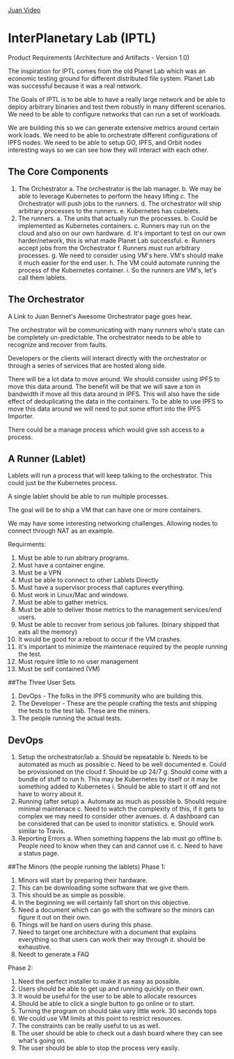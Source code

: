 [Juan Video](https://www.youtube.com/watch?v=giQfhypeo7g)

# InterPlanetary Lab (IPTL)
Product Requirements (Architecture and Artifacts - Version 1.0)

The inspiration for IPTL comes from the old Planet Lab which was an economic testing ground for different distributed file system. Planet Lab was successful because it was a real network.

The Goals of IPTL is to be able to have a really large network and be able to deploy arbitrary binaries and test them robustly in many different scenarios. We need to be able to configure networks that can run a set of workloads.

We are building this so we can generate extensive metrics around certain work loads. We need to be able to orchestrate different configurations of IPFS nodes. We need to be able to setup GO, IPFS, and Orbit nodes interesting ways so we can see how they will interact with each other.

## The Core Components

1. The Orchestrator
  a. The orchestrator is the lab manager.
  b. We may be able to leverage Kubernetes to perform the heavy lifting
  c. The Orchestrator will push jobs to the runners.
  d. The orchestrator will ship arbitrary processes to the runners.
  e. Kubernetes has cubelets.
2. The runners.
  a. The units that actually run the processes.
  b. Could be implemented as Kubernetes containers.
  c. Runners may run on the cloud and also on our own hardware.
  d. It's important to test on our own harder/network, this is what made Planet Lab successful.
  e. Runners accept jobs from the Orchestrator
  f. Runners must run arbitrary processes.
  g. We need to consider using VM's here.  VM's should make it much easier for the end user.
  h. The VM could automate running the process of the Kubernetes container.
  i. So the runners are VM's, let's call them lablets.

## The Orchestrator
A Link to Juan Bennet's Awesome Orchestrator page goes hear.

The orchestrator will be communicating with many runners who's state can be completely un-predictable. The orchestrator needs to be able to recognize and recover from faults.

Developers or the clients will interact directly with the orchestrator or through a series of services that are hosted along side.

There will be a lot data to move around. We should consider using IPFS to move this data around.  The benefit will be that we will save a ton in bandwidth if move all this data around in IPFS.  This will also have the side effect of deduplicating the data in the containers. To be able to use IPFS to move this data around we will need to put some effort into the IPFS Importer.

There could be a manage process which would give ssh access to a process.

## A Runner (Lablet)
Lablets will run a process that will keep talking to the orchestrator. This could just be the Kubernetes process.

A single lablet should be able to run multiple processes.

The goal will be to ship a VM that can have one or more containers.

We may have some interesting networking challenges. Allowing nodes to connect through NAT as an example.

Requirments:
1. Must be able to run abitrary programs.
2. Must have a container engine.
3. Must be a VPN
4. Must be able to connect to other Lablets Directly
5. Must have a supervisor process that captures everything.
6. Must work in Linux/Mac and windows.
7. Must be able to gather metrics.
8. Must be able to deliver those metrics to the management services/end users.
9. Must be able to recover from serious job failures. (binary shipped that eats all the memory)
10. It would be good for a reboot to occur if the VM crashes.
11. It's important to minimize the maintenace required by the people running the test.
12. Must require little to no user management
13. Must be self contained (VM)

##The Three User Sets
1. DevOps - The folks in the IPFS community who are building this.
2. The Developer - These are the people crafting the tests and shipping the tests to the test lab. These are the miners.
3. The people running the actual tests.

## DevOps
1. Setup the orchestrator/lab
  a. Should be repeatable
  b. Needs to be automated as much as possible
  c. Need to be well documented
  e. Could be provissioned on the cloud
  f. Should be up 24/7
  g. Should come with a bundle of stuff to run
  h. This may be Kubernetes by itself or it may be something added to Kubernetes
  i. Should be able to start it off and not have to worry about it.
2. Running (after setup)
  a. Automate as much as possible
  b. Should require minimal maintenace
  c. Need to watch the complexity of this, if it gets to complex we may need to consider other avenues.
  d. A dashboard can be considered that can be used to monitor statistics.
  e. Should work similar to Travis.
3. Reporting Errors
  a. When something happens the lab must go offline
  b. People need to know when they can and cannot use it.
  c. Need to have a status page.

##The Minors (the people running the lablets)
Phase 1:
1. Minors will start by preparing their hardware.
2. This can be downloading some software that we give them.
3. This should be as simple as possible.
4. In the beginning we will certainly fall short on this objective.
5. Need a document which can go with the software so the minors can figure it out on their own.
6. Things will be hard on users during this phase.
7. Need to target one architecture with a document that explains everything so that users can work their way through it. should be exhaustive.
8. Needt to generate a FAQ

Phase 2:
1. Need the perfect installer to make it as easy as possible.
2. Users should be able to get up and running quickly on their own.
3. It would be useful for the user to be able to allocate resources
4. Should be able to click a single button to go online or to start.
5. Turning the program on should take vary little work. 30 seconds tops
6. We could use VM limits at this point to restrict resources.
7. The constraints can be really useful to us as well.
8. The user should be able to check out a dash board where they can see what's going on.
9. The user should be able to stop the process very easily.
